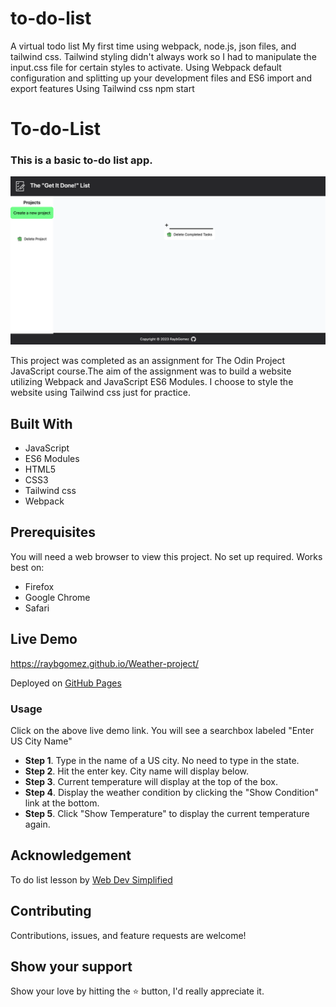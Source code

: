 # to-do-list
A virtual todo list
My first time using webpack, node.js, json files, and tailwind css. Tailwind styling didn't always work so I had to manipulate the input.css file for certain styles to activate.
Using Webpack default configuration and splitting up your development files and ES6 import and export features
Using Tailwind css
npm start

# To-do-List

### This is a basic to-do list app.

<div align="center"><img width="1280" alt="websiteScreenShot" src="./dist/images/To-do Screen shot.png"></div>


This project was completed as an assignment for The Odin Project JavaScript course.The aim of the assignment was to build a website utilizing Webpack and JavaScript ES6 Modules. I choose to style the website using Tailwind css just for practice.

## Built With 

- JavaScript
- ES6 Modules
- HTML5
- CSS3
- Tailwind css
- Webpack

## Prerequisites

You will need a web browser to view this project. No set up required. Works best on:

- Firefox
- Google Chrome
- Safari

## Live Demo

<https://raybgomez.github.io/Weather-project/>

Deployed on [GitHub Pages](https://pages.github.com/) 

### Usage

Click on the above live demo link. You will see a searchbox labeled "Enter US City Name"
- **Step 1**. Type in the name of a US city. No need to type in the state.
- **Step 2**. Hit the enter key. City name will display below.
- **Step 3**. Current temperature will display at the top of the box.
- **Step 4**. Display the weather condition by clicking the "Show Condition" link at the bottom.
- **Step 5**. Click "Show Temperature" to display the current temperature again.

 

## Acknowledgement

To do list lesson by [Web Dev Simplified](https://courses.webdevsimplified.com/)

## Contributing

Contributions, issues, and feature requests are welcome!

## Show your support

Show your love by hitting the ⭐️ button, I'd really appreciate it.